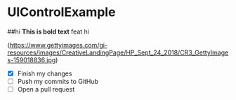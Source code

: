 # UIControlExample
##hi
**This is bold text**
feat hi

(https://www.gettyimages.com/gi-resources/images/CreativeLandingPage/HP_Sept_24_2018/CR3_GettyImages-159018836.jpg)

- [x] Finish my changes
- [ ] Push my commits to GitHub
- [ ] Open a pull request
